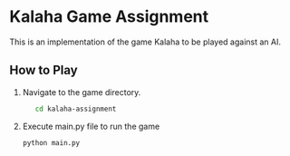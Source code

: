 # Kalaha Game Assignment 
This is an implementation of the game Kalaha to be played against an AI.

## How to Play

1. Navigate to the game directory.
   ```bash
      cd kalaha-assignment
2. Execute main.py file to run the game
    ```bash
   python main.py

